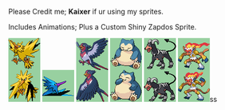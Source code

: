 Please Credit me; **Kaixer** if ur using my sprites.

Includes Animations; Plus a Custom Shiny Zapdos Sprite.

![Zapdos_FrontSprite.png](Zapdos_FrontSprite.png) ![Zapdos_ShinyBackSprite.png](Zapdos_ShinyBackSprite.png) 
![Swellow_FrontSprite.png](Swellow_FrontSprite.png) ![Snorlax_FrontSprite.png](Snorlax_FrontSprite.png) 
![Houndoom_FrontSprite.png](Houndoom_FrontSprite.png) ![Infernape_FrontSprite.png](Infernape_FrontSprite.png)ss